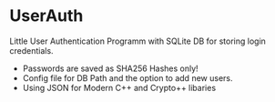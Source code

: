 # UserAuth
 Little User Authentication Programm with SQLite DB for storing login credentials.
  - Passwords are saved as SHA256 Hashes only!
  - Config file for DB Path and the option to add new users.
  - Using JSON for Modern C++ and Crypto++ libaries
